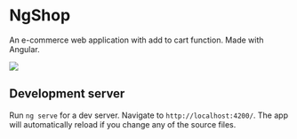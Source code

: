 # NgShop

An e-commerce web application with add to cart function. Made with Angular.

![]('./src/assets/prev.png')

## Development server

Run `ng serve` for a dev server. Navigate to `http://localhost:4200/`. The app will automatically reload if you change any of the source files.

